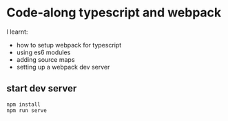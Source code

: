 # Code-along typescript and webpack
I learnt:
- how to setup webpack for typescript
- using es6 modules
- adding source maps
- setting up a webpack dev server

## start dev server 
```
npm install
npm run serve
```